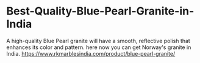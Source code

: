 # Best-Quality-Blue-Pearl-Granite-in-India
A high-quality Blue Pearl granite will have a smooth, reflective polish that enhances its color and pattern. here now you can get Norway's granite in India.
https://www.rkmarblesindia.com/product/blue-pearl-granite/

